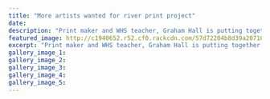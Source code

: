 ```yaml
---
title: "More artists wanted for river print project"
date: 
description: "Print maker and WHS teacher, Graham Hall is putting together 20 metre wood cut print of the Whanganui River, Wanganui Chronicle article on 12/9/16..."
featured_image: http://c1940652.r52.cf0.rackcdn.com/57d72204b8d39a2071001daa/Graham-Hall-20m-wood-cut-print-of-WU-River-Chron-12-sept.jpg
excerpt: "Print maker and WHS teacher, Graham Hall is putting together 20 metre wood cut print of the Whanganui River."
gallery_image_1: 
gallery_image_2: 
gallery_image_3: 
gallery_image_4: 
gallery_image_5: 
---
```

